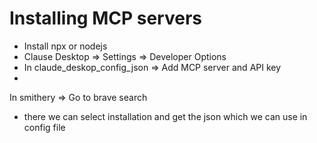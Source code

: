 # Installing MCP servers

* Install npx or nodejs
* Clause Desktop ⇒ Settings ⇒ Developer Options
* In claude\_deskop\_config\_json ⇒ Add MCP server and API key
*



In smithery ⇒ Go to brave search

* there we can select installation and get the json which we can use in config file

